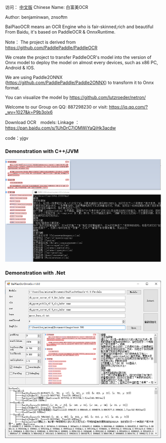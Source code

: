 
访问： [中文版](readme_cn.md)             Chinese Name: 白富美OCR

Author: benjaminwan, znsoftm

BaiPiaoOCR means an  OCR Engine who is fair-skinned,rich and beautiful  From Baidu, it's based on PaddleOCR & OnnxRuntime.

Note： The project is derived from https://github.com/PaddlePaddle/PaddleOCR

We create the project to transfer PaddleOCR's model into the version of Onnx model to deploy the model on almost every devices, such as x86 PC, Android & IOS.

We are using Paddle2ONNX (https://github.com/PaddlePaddle/Paddle2ONNX)  to transform it to Onnx format.




You can visualize the model by https://github.com/lutzroeder/netron/


Welcome to our Group on QQ: 887298230
or visit: https://jq.qq.com/?_wv=1027&k=P9b3olx6


Download OCR　models:
Linkage ：https://pan.baidu.com/s/1UhDrC7iOMWiYaQiHk3acdw 

code：yjgv 



### Demonstration with C++/JVM

![avatar](test_imgs/test_cpp.png)

### Demonstration with  .Net

![avatar](test_imgs/test_cs.png)
